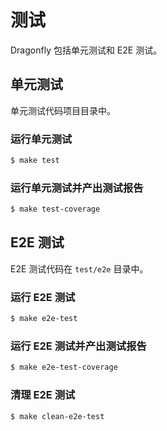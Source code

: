 # 测试

Dragonfly 包括单元测试和 E2E 测试。

## 单元测试

单元测试代码项目目录中。

### 运行单元测试

```bash
$ make test
```

### 运行单元测试并产出测试报告

```bash
$ make test-coverage
```

## E2E 测试

E2E 测试代码在 `test/e2e` 目录中。

### 运行 E2E 测试

```bash
$ make e2e-test
```

### 运行 E2E 测试并产出测试报告

```bash
$ make e2e-test-coverage
```

### 清理 E2E 测试

```bash
$ make clean-e2e-test
```
